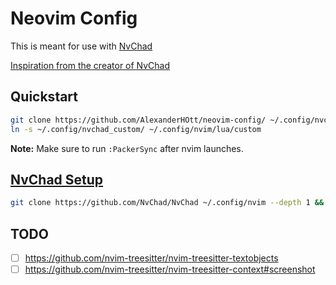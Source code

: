 # Neovim Config

This is meant for use with [NvChad](https://github.com/nvchad/nvchad)

[Inspiration from the creator of NvChad](https://github.com/siduck/dotfiles/tree/master/nvchad/custom)

## Quickstart

```bash
git clone https://github.com/AlexanderHOtt/neovim-config/ ~/.config/nvchad_custom
ln -s ~/.config/nvchad_custom/ ~/.config/nvim/lua/custom
```

**Note:** Make sure to run `:PackerSync` after nvim launches.

## [NvChad Setup](https://nvchad.github.io/quickstart/install)

```bash
git clone https://github.com/NvChad/NvChad ~/.config/nvim --depth 1 && nvim
```

## TODO

- [ ] <https://github.com/nvim-treesitter/nvim-treesitter-textobjects>
- [ ] <https://github.com/nvim-treesitter/nvim-treesitter-context#screenshot>

